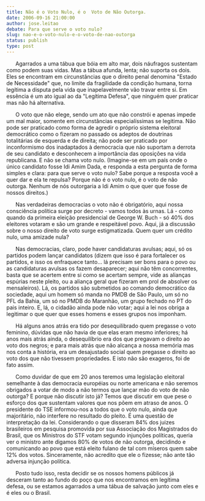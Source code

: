 ```yaml
---
title: Não é o Voto Nulo, é o  Voto de Não Outorga.
date: 2006-09-16 21:00:00
author: jose.leitao
debate: Para que serve o voto nulo?
slug: nao-e-o-voto-nulo-e-o-voto-de-nao-outorga
status: publish 
type: post
---
```



      Agarrados a uma tábua que bóia em alto mar, dois náufragos sustentam como podem suas vidas. Mas a tábua afunda, lenta; não suporta os dois. Eles se encontram em circunstâncias que o direito penal denomina "Estado de Necessidade" que, no limite da fragilidade da condição humana, torna legítima a disputa pela vida que inapelavelmente vão travar entre si. Em essência é um ato igual ao da "Legítima Defesa", que ninguém quer praticar mas não há alternativa. 




      O voto que não elege, sendo um ato que não constrói e apenas impede um mal maior, somente em circunstâncias especialíssimas se legitima. Não pode ser praticado como forma de agredir o próprio sistema eleitoral democrático como o fizeram no passado os adeptos de doutrinas totalitárias de esquerda e de direita; não pode ser praticado por inconformismo dos inadaptados à democracia que não suportam a derrota de seu candidato e desconhecem a importância das oposições na vida republicana. E não se chama voto nulo. (Imagine-se em um país onde o único candidato fosse Idi Amim Dada, e responda a esta pergunta de forma simples e clara: para que serve o voto nulo? Sabe porque a resposta você a quer dar e ela te repulsa? Porque não é o voto nulo, é o voto de não outorga. Nenhum de nós outorgaria a Idi Amim o que quer que fosse de nossos direitos.) 




      Nas verdadeiras democracias o voto não é obrigatório, aqui nossa consciência política surge por decreto - vamos todos às urnas. Lá - como quando da primeira eleição presidencial de George W. Buch - só 40% dos eleitores votaram e são um grande e respeitável povo. Aqui, já a discussão sobre o nosso direito de voto surge estigmatizada. Quem quer um crédito nulo, uma amizade nula?




      Nas democracias, claro, pode haver candidaturas avulsas; aqui, só os partidos podem lançar candidatos (dizem que isso é para fortalecer os partidos, e isso os enfraquece tanto... lá precisam ser bons para o povo ou as candidaturas avulsas os fazem desaparecer; aqui não têm concorrentes, basta que se acertem entre si como se acertam sempre, vide as alianças espúrias neste pleito, ou a aliança geral que fizeram em prol de absolver os mensaleiros). Lá, os partidos são submetidos ao comando democrático da sociedade, aqui um homem só manda no PMDB de São Paulo, um só no PFL da Bahia, um só no PMDB do Maranhão, um grupo fechado no PT do pais inteiro. E, lá, o cidadão ainda pode não votar; aqui a lei nos obriga a legitimar o que quer que esses homens e esses grupos nos imponham.




      Há alguns anos atrás era tido por desequilibrado quem pregasse o voto feminino, dúvidas que não havia de que elas eram mesmo inferiores; há anos mais atrás ainda, o desequilíbrio era dos que pregavam o direito ao voto dos negros; e para mais atrás que não alcança a nossa memória mas nos conta a história, era um desajustado social quem pregasse o direito ao voto dos que não tivessem propriedades. E isto não são exageros, foi de fato assim.




      Como duvidar de que em 20 anos teremos uma legislação eleitoral semelhante à das democracia européias ou norte americana e não seremos obrigados a votar de modo a não termos que lançar mão do voto de não outorga? E porque não discutir isto já? Temos que discutir em que pese o esforço dos que sustentam valores que nos põem em atraso de anos. O presidente do TSE informou-nos a todos que o voto nulo, ainda que majoritário, não interfere no resultado do pleito. É uma questão de interpretação da lei. Considerando o que disseram 84% dos juizes brasileiros em pesquisa promovida por sua Associação dos Magistrados do Brasil, que os Ministros do STF votam segundo injunções políticas, queria ver o ministro ante digamos 80% de votos de não outorga, decidindo e comunicando ao povo que está eleito fulano de tal com míseros quem sabe 12% dos votos. Sinceramente, não acredito que ele o fizesse; não ante tão adversa injunção política.




      Posto tudo isso, resta decidir se os nossos homens públicos já desceram tanto ao fundo do poço que nos encontramos em legítima defesa, ou se estamos agarrados a uma tábua de salvação junto com eles e é eles ou o Brasil.



